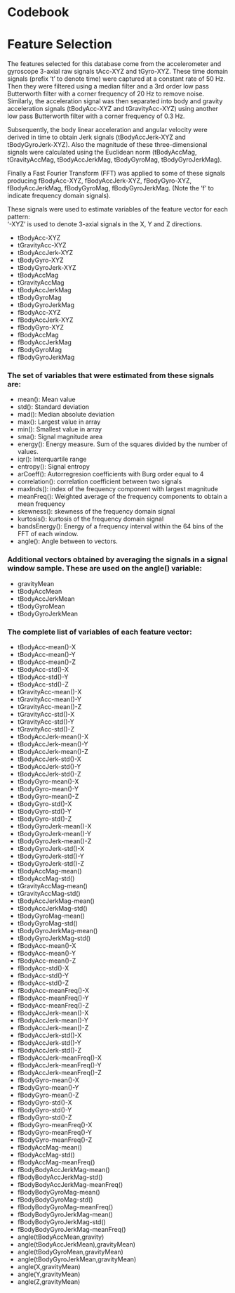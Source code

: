 Codebook
================

# Feature Selection

The features selected for this database come from the accelerometer and
gyroscope 3-axial raw signals tAcc-XYZ and tGyro-XYZ. These time domain
signals (prefix ‘t’ to denote time) were captured at a constant rate of
50 Hz. Then they were filtered using a median filter and a 3rd order low
pass Butterworth filter with a corner frequency of 20 Hz to remove
noise. Similarly, the acceleration signal was then separated into body
and gravity acceleration signals (tBodyAcc-XYZ and tGravityAcc-XYZ)
using another low pass Butterworth filter with a corner frequency of 0.3
Hz.

Subsequently, the body linear acceleration and angular velocity were
derived in time to obtain Jerk signals (tBodyAccJerk-XYZ and
tBodyGyroJerk-XYZ). Also the magnitude of these three-dimensional
signals were calculated using the Euclidean norm (tBodyAccMag,
tGravityAccMag, tBodyAccJerkMag, tBodyGyroMag, tBodyGyroJerkMag).

Finally a Fast Fourier Transform (FFT) was applied to some of these
signals producing fBodyAcc-XYZ, fBodyAccJerk-XYZ, fBodyGyro-XYZ,
fBodyAccJerkMag, fBodyGyroMag, fBodyGyroJerkMag. (Note the ‘f’ to
indicate frequency domain signals).

These signals were used to estimate variables of the feature vector for
each pattern:  
‘-XYZ’ is used to denote 3-axial signals in the X, Y and Z directions.

  - tBodyAcc-XYZ  
  - tGravityAcc-XYZ  
  - tBodyAccJerk-XYZ  
  - tBodyGyro-XYZ  
  - tBodyGyroJerk-XYZ  
  - tBodyAccMag  
  - tGravityAccMag  
  - tBodyAccJerkMag  
  - tBodyGyroMag  
  - tBodyGyroJerkMag  
  - fBodyAcc-XYZ  
  - fBodyAccJerk-XYZ  
  - fBodyGyro-XYZ  
  - fBodyAccMag  
  - fBodyAccJerkMag  
  - fBodyGyroMag  
  - fBodyGyroJerkMag

### The set of variables that were estimated from these signals are:

  - mean(): Mean value
  - std(): Standard deviation  
  - mad(): Median absolute deviation  
  - max(): Largest value in array  
  - min(): Smallest value in array  
  - sma(): Signal magnitude area  
  - energy(): Energy measure. Sum of the squares divided by the number
    of values.  
  - iqr(): Interquartile range  
  - entropy(): Signal entropy  
  - arCoeff(): Autorregresion coefficients with Burg order equal to 4  
  - correlation(): correlation coefficient between two signals  
  - maxInds(): index of the frequency component with largest magnitude  
  - meanFreq(): Weighted average of the frequency components to obtain a
    mean frequency  
  - skewness(): skewness of the frequency domain signal  
  - kurtosis(): kurtosis of the frequency domain signal  
  - bandsEnergy(): Energy of a frequency interval within the 64 bins of
    the FFT of each window.  
  - angle(): Angle between to
vectors.

### Additional vectors obtained by averaging the signals in a signal window sample. These are used on the angle() variable:

  - gravityMean  
  - tBodyAccMean  
  - tBodyAccJerkMean  
  - tBodyGyroMean  
  - tBodyGyroJerkMean

### The complete list of variables of each feature vector:

  - tBodyAcc-mean()-X  
  - tBodyAcc-mean()-Y  
  - tBodyAcc-mean()-Z  
  - tBodyAcc-std()-X  
  - tBodyAcc-std()-Y  
  - tBodyAcc-std()-Z  
  - tGravityAcc-mean()-X  
  - tGravityAcc-mean()-Y  
  - tGravityAcc-mean()-Z  
  - tGravityAcc-std()-X  
  - tGravityAcc-std()-Y  
  - tGravityAcc-std()-Z  
  - tBodyAccJerk-mean()-X  
  - tBodyAccJerk-mean()-Y  
  - tBodyAccJerk-mean()-Z  
  - tBodyAccJerk-std()-X  
  - tBodyAccJerk-std()-Y  
  - tBodyAccJerk-std()-Z  
  - tBodyGyro-mean()-X  
  - tBodyGyro-mean()-Y  
  - tBodyGyro-mean()-Z  
  - tBodyGyro-std()-X  
  - tBodyGyro-std()-Y  
  - tBodyGyro-std()-Z  
  - tBodyGyroJerk-mean()-X  
  - tBodyGyroJerk-mean()-Y  
  - tBodyGyroJerk-mean()-Z  
  - tBodyGyroJerk-std()-X  
  - tBodyGyroJerk-std()-Y  
  - tBodyGyroJerk-std()-Z  
  - tBodyAccMag-mean()  
  - tBodyAccMag-std()  
  - tGravityAccMag-mean()  
  - tGravityAccMag-std()  
  - tBodyAccJerkMag-mean()  
  - tBodyAccJerkMag-std()  
  - tBodyGyroMag-mean()  
  - tBodyGyroMag-std()  
  - tBodyGyroJerkMag-mean()  
  - tBodyGyroJerkMag-std()  
  - fBodyAcc-mean()-X  
  - fBodyAcc-mean()-Y  
  - fBodyAcc-mean()-Z  
  - fBodyAcc-std()-X  
  - fBodyAcc-std()-Y  
  - fBodyAcc-std()-Z  
  - fBodyAcc-meanFreq()-X  
  - fBodyAcc-meanFreq()-Y  
  - fBodyAcc-meanFreq()-Z  
  - fBodyAccJerk-mean()-X  
  - fBodyAccJerk-mean()-Y  
  - fBodyAccJerk-mean()-Z  
  - fBodyAccJerk-std()-X  
  - fBodyAccJerk-std()-Y  
  - fBodyAccJerk-std()-Z  
  - fBodyAccJerk-meanFreq()-X  
  - fBodyAccJerk-meanFreq()-Y  
  - fBodyAccJerk-meanFreq()-Z  
  - fBodyGyro-mean()-X  
  - fBodyGyro-mean()-Y  
  - fBodyGyro-mean()-Z  
  - fBodyGyro-std()-X  
  - fBodyGyro-std()-Y  
  - fBodyGyro-std()-Z  
  - fBodyGyro-meanFreq()-X  
  - fBodyGyro-meanFreq()-Y  
  - fBodyGyro-meanFreq()-Z  
  - fBodyAccMag-mean()  
  - fBodyAccMag-std()  
  - fBodyAccMag-meanFreq()  
  - fBodyBodyAccJerkMag-mean()  
  - fBodyBodyAccJerkMag-std()  
  - fBodyBodyAccJerkMag-meanFreq()  
  - fBodyBodyGyroMag-mean()  
  - fBodyBodyGyroMag-std()  
  - fBodyBodyGyroMag-meanFreq()  
  - fBodyBodyGyroJerkMag-mean()  
  - fBodyBodyGyroJerkMag-std()  
  - fBodyBodyGyroJerkMag-meanFreq()  
  - angle(tBodyAccMean,gravity)  
  - angle(tBodyAccJerkMean),gravityMean)  
  - angle(tBodyGyroMean,gravityMean)  
  - angle(tBodyGyroJerkMean,gravityMean)  
  - angle(X,gravityMean)  
  - angle(Y,gravityMean)  
  - angle(Z,gravityMean)

